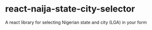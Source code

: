 # react-naija-state-city-selector
A react library for selecting Nigerian state and city (LGA) in your form
